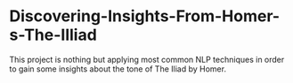 # Discovering-Insights-From-Homer-s-The-Illiad
This project is nothing but applying most common NLP techniques in order to gain some insights about the tone of The Iliad by Homer.
